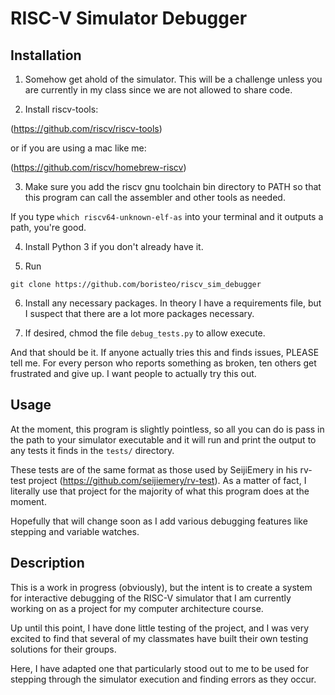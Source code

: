 RISC-V Simulator Debugger
=========================

## Installation
1. Somehow get ahold of the simulator.
This will be a challenge unless you are currently in my class since we are not allowed to share code.

2. Install riscv-tools:

(https://github.com/riscv/riscv-tools)

or if you are using a mac like me:

(https://github.com/riscv/homebrew-riscv)

3. Make sure you add the riscv gnu toolchain bin directory to PATH so that this program can call the assembler and other tools as needed.

If you type `which riscv64-unknown-elf-as` into your terminal and it outputs a path, you're good.

4. Install Python 3 if you don't already have it.

5. Run

```
git clone https://github.com/boristeo/riscv_sim_debugger
```

6. Install any necessary packages. In theory I have a requirements file, but I suspect that there are a lot more packages necessary.

7. If desired, chmod the file `debug_tests.py` to allow execute.

And that should be it. If anyone actually tries this and finds issues, PLEASE tell me.
For every person who reports something as broken, ten others get frustrated and give up. I want people to actually try this out.

## Usage
At the moment, this program is slightly pointless, so all you can do is pass in the path to your simulator executable and it will run and print the output to any tests it finds in the `tests/` directory.

These tests are of the same format as those used by SeijiEmery in his rv-test project (https://github.com/seijiemery/rv-test). 
As a matter of fact, I literally use that project for the majority of what this program does at the moment.

Hopefully that will change soon as I add various debugging features like stepping and variable watches.

## Description
This is a work in progress (obviously), but the intent is to create a system for interactive debugging of the RISC-V simulator that I am currently working on as a project for my computer architecture course.

Up until this point, I have done little testing of the project, and I was very excited to find that several of my classmates have built their own testing solutions for their groups.

Here, I have adapted one that particularly stood out to me to be used for stepping through the simulator execution and finding errors as they occur.

